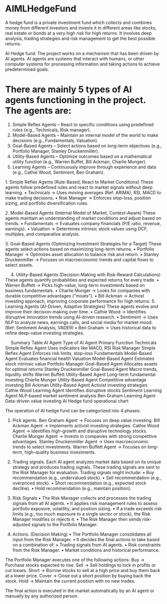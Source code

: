 # AIMLHedgeFund
A hedge fund is a private investment fund which collects and combines money from different investors and invests it in different areas like stocks, real estate or bonds at a very high risk for high returns.
	It involves deep analysis, trading strategies and risk management to get the best possible returns.

AI Hedge fund:
	The project works on a mechanism that has been driven by AI agents. AI agents are systems that interact with humans, or other computer systems for processing information and taking actions to achieve predetermined goals.

# There are mainly 5 types of AI agents functioning in the project. The agents are:
1. Simple Reflex Agents – React to specific conditions using predefined rules (e.g., Technicals, Risk manager). 
2. Model-Based Agents – Maintain an internal model of the world to make decisions (e.g., Fundamentals, Valuation). 
3. Goal-Based Agents – Select actions based on long-term objectives (e.g., Portfolio Manager, Stanley Druckenmiller). 
4. Utility-Based Agents – Optimize outcomes based on a mathematical utility function (e.g., Warren Buffet, Bill Ackman, Charlie Munger). 
5. Learning Agents – Continuously improve through experience and data (e.g., Cathie Wood, Sentiment, Ben Graham).	


1️. Simple Reflex Agents (Rule-Based, React to Market Conditions)
These agents follow predefined rules and react to market signals without deep learning.
•	Technicals → Uses moving averages (Ref: ARIMA), RSI, MACD to make trading decisions.
•	Risk Manager → Enforces stop-loss, position sizing, and portfolio diversification rules.

2️. Model-Based Agents (Internal Model of Market, Context-Aware)
These agents maintain an understanding of market conditions and adjust based on trends.
•	Fundamentals → Evaluates company financials (P/E ratio, revenue, earnings).
•	Valuation → Determines intrinsic stock values using DCF, multiples, and comparative analysis.

3️. Goal-Based Agents (Optimizing Investment Strategies for a Target)
These agents select actions based on maximizing long-term returns.
•	Portfolio Manager → Optimizes asset allocation to balance risk and return.
•	Stanley Druckenmiller → Focuses on macroeconomic trends and capital flows to select assets.

 
4️. Utility-Based Agents (Decision-Making with Risk-Reward Calculations)
These agents quantify probabilities and expected returns for every trade.
•	Warren Buffett → Picks high-value, long-term investments based on business fundamentals.
•	Charlie Munger → Looks for companies with durable competitive advantages ("moats").
•	Bill Ackman → Activist investing approach, improving corporate performance for high returns.
5️. Learning Agents (AI-Driven, Adaptive Strategies)
These agents evolve and improve their decision-making over time.
•	Cathie Wood → Identifies disruptive innovation trends using AI-driven research.
•	Sentiment → Uses NLP to analyze news, earnings calls, and social media for market mood. (Ref: Sentiment Analysis, VADER)
•	Ben Graham → Uses historical data to refine deep-value investing strategies.

 
Summary Table
AI Agent	Type of AI Agent	Primary Function
Technicals	Simple Reflex Agent	Uses indicators like MACD, RSI
Risk Manager	Simple Reflex Agent	Enforces risk limits, stop-loss
Fundamentals	Model-Based Agent	Evaluates financial health
Valuation	Model-Based Agent	Estimates stock intrinsic value
Portfolio Manager	Goal-Based Agent	Allocates assets for optimal returns
Stanley Druckenmiller	Goal-Based Agent	Macro trends, liquidity shifts
Warren Buffett	Utility-Based Agent	Long-term fundamental investing
Charlie Munger	Utility-Based Agent	Competitive advantage investing
Bill Ackman	Utility-Based Agent	Activist investing strategies
Cathie Wood	Learning Agent	Identifies disruptive stocks
Sentiment	Learning Agent	NLP-based market sentiment analysis
Ben Graham	Learning Agent	Data-driven value investing
AI Hedge fund operational chart

The operation of AI hedge fund can be categorized into 4 phases:
1)	Pick agents.
Ben Graham Agent → Focuses on deep value investing. 
Bill Ackman Agent → Implements activist investing strategies. 
Cathie Wood Agent → Identifies high-growth and disruptive technology stocks. 
Charlie Munger Agent → Invests in companies with strong competitive advantages. 
Stanley Druckenmiller Agent → Uses macroeconomic trends to select investments. 
Warren Buffett Agent → Focuses on long-term, high-quality business investments.
2)	Trading signals.
Each AI agent analyzes market data based on its unique strategy and produces trading signals. 
These trading signals are sent to the Risk Manager for evaluation. 
Trading signals might include: 
•	Buy recommendation (e.g., undervalued stock).
•	Sell recommendation (e.g., overpriced stock).
•	Short recommendation (e.g., expected stock decline).
•	Hold recommendation (e.g., maintain position).

3)	Risk Signals
•	The Risk Manager collects and processes the trading signals from all AI agents. 
•	It applies risk management rules to assess portfolio exposure, volatility, and position sizing. 
•	If a trade exceeds risk limits (e.g., too much exposure to a single sector or stock), the Risk Manager modifies or rejects it. 
•	The Risk Manager then sends risk-adjusted signals to the Portfolio Manager.

4)	Actions. (Decision Making)
•	The Portfolio Manager consolidates all input from the Risk Manager. 
•	It decides the final actions to take based on a combination of: 
•	Trading signals from AI agents.
•	Risk constraints from the Risk Manager.
•	Market conditions and historical performance.

The Portfolio Manager executes one of the following actions: 
Buy → Purchase stocks expected to rise.
Sell → Sell holdings to lock in profits or cut losses.
Short → Borrow stocks to sell at a high price and buy them back at a lower price.
Cover → Close out a short position by buying back the stock.
Hold → Maintain the current position with no new trades.




The final action is executed in the market automatically by an AI agent or manually by any authorized person.
